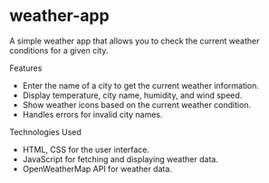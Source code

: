 # weather-app

A simple weather app that allows you to check the current weather conditions for a given city.

Features
- Enter the name of a city to get the current weather information.
- Display temperature, city name, humidity, and wind speed.
- Show weather icons based on the current weather condition.
- Handles errors for invalid city names.

Technologies Used
- HTML, CSS for the user interface.
- JavaScript for fetching and displaying weather data.
- OpenWeatherMap API for weather data.

